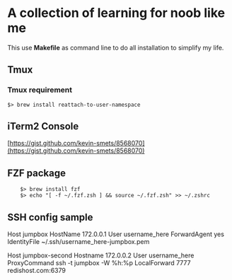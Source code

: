 # A collection of learning for noob like me
This use **Makefile** as command line to do all installation to simplify my life.



## Tmux
### Tmux requirement

	$> brew install reattach-to-user-namespace




## iTerm2 Console

[https://gist.github.com/kevin-smets/8568070](https://gist.github.com/kevin-smets/8568070)

## FZF package

		$> brew install fzf
		$> echo "[ -f ~/.fzf.zsh ] && source ~/.fzf.zsh" >> ~/.zshrc

## SSH config sample

Host jumpbox
  HostName 172.0.0.1
  User username_here
  ForwardAgent yes
  IdentityFile ~/.ssh/username_here-jumpbox.pem

Host jumpbox-second
  Hostname 172.0.0.2
  User username_here
  ProxyCommand ssh -t jumpbox -W %h:%p
  LocalForward 7777 redishost.com:6379

